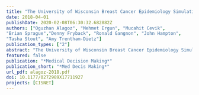 ```yaml
---
title: "The University of Wisconsin Breast Cancer Epidemiology Simulation Model: An Update"
date: 2018-04-01
publishDate: 2020-02-08T06:30:32.682882Z
authors: ["Oguzhan Alagoz", "Mehmet Ergun", "Mucahit Cevik", 
"Brian Sprague","Denny Fryback", "Ronald Gangnon", "John Hampton",
"Tasha Stout", "Amy Trentham-Dietz"]
publication_types: ["2"]
abstract: "The University of Wisconsin Breast Cancer Epidemiology Simulation Model (UWBCS), also referred to as Model W, is a discrete-event microsimulation model that uses a systems engineering approach to replicate breast cancer epidemiology in the US over time. This population-based model simulates the lifetimes of individual women through 4 main model components: breast cancer natural history, detection, treatment, and mortality. A key feature of the UWBCS is that, in addition to specifying a population distribution in tumor growth rates, the model allows for heterogeneity in tumor behavior, with some tumors having limited malignant potential (i.e., would never become fatal in a woman's lifetime if left untreated) and some tumors being very aggressive based on metastatic spread early in their onset. The model is calibrated to Surveillance, Epidemiology, and End Results (SEER) breast cancer incidence and mortality data from 1975 to 2010, and cross-validated against data from the Wisconsin cancer reporting system. The UWBCS model generates detailed outputs including underlying disease states and observed clinical outcomes by age and calendar year, as well as costs, resource usage, and quality of life associated with screening and treatment. The UWBCS has been recently updated to account for differences in breast cancer detection, treatment, and survival by molecular subtypes (defined by ER/HER2 status), to reflect the recent advances in screening and treatment, and to consider a range of breast cancer risk factors, including breast density, race, body-mass-index, and the use of postmenopausal hormone therapy. Therefore, the model can evaluate novel screening strategies, such as risk-based screening, and can assess breast cancer outcomes by breast cancer molecular subtype. In this article, we describe the most up-to-date version of the UWBCS."
featured: false
publication: "*Medical Decision Making*"
publication_short: "*Med Decis Making*"
url_pdf: alagoz-2018.pdf
doi: 10.1177/0272989X17711927
projects: [CISNET]
---
```


